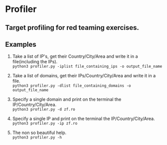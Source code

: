 # Profiler   

Target profiling for red teaming exercises.
---

Examples
---
1. Take a list of IP's, get their Country/City/Area and write it in a file(including the IPs).    
`python3 profiler.py -iplist file_containing_ips -o output_file_name`

2. Take a list of domains, get their IPs/Country/City/Area and write it in a file.   
`python3 profiler.py -dlist file_containing_domains -o output_file_name`

3. Specify a single domain and print on the terminal the IP/Country/City/Area.   
`python3 profiler.py -d zf.ro`

4. Specify a single IP and print on the terminal the IP/Country/City/Area.   
`python3 profiler.py -ip zf.ro`

5. The non so beautiful help.    
`python3 profiler.py -h`   
